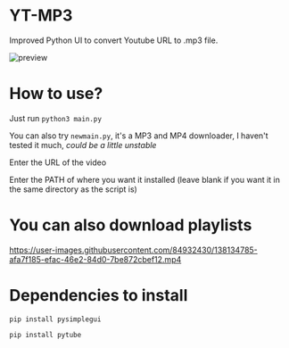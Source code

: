 # YT-MP3

Improved Python UI to convert Youtube URL to .mp3 file.

![preview](https://user-images.githubusercontent.com/84932430/137805391-9987eefc-f4d8-4729-9e8a-dfa1158c0aba.gif)

# How to use?

Just run `python3 main.py`

You can also try `newmain.py`, it's a MP3 and MP4 downloader, I haven't tested it much, *could be a little unstable*

Enter the URL of the video

Enter the PATH of where you want it installed (leave blank if you want it in the same directory as the script is)

# You can also download playlists

https://user-images.githubusercontent.com/84932430/138134785-afa7f185-efac-46e2-84d0-7be872cbef12.mp4

# Dependencies to install

`pip install pysimplegui`

`pip install pytube`

